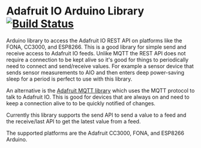 # Adafruit IO Arduino Library [![Build Status](https://travis-ci.org/adafruit/Adafruit_IO_Arduino.svg?branch=master)](https://travis-ci.org/adafruit/Adafruit_IO_Arduino)

Arduino library to access the Adafruit IO REST API on platforms like the FONA,
CC3000, and ESP8266.  This is a good library for simple send and receive access
to Adafruit IO feeds.  Unlike MQTT the REST API does not require a connection to
be kept alive so it's good for things to periodically need to connect and 
send/receive values.  For example a sensor device that sends sensor measurements
to AIO and then enters deep power-saving sleep for a period is perfect to use
with this library.

An alternative is the [Adafruit MQTT library](https://github.com/adafruit/Adafruit_MQTT_Library) 
which uses the MQTT protocol to talk to Adafruit IO.  This is good for devices
that are always on and need to keep a connection alive to to be quickly notified
of changes.

Currently this library supports the send API to send a value to a feed and the
receive/last API to get the latest value from a feed.

The supported platforms are the Adafruit CC3000, FONA, and ESP8266 Arduino.
